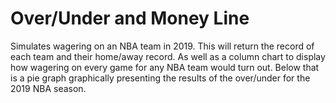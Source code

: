 # Over/Under and Money Line
Simulates wagering on an NBA team in 2019. This will return the record of each team and their home/away record. As well as a column chart to display how wagering on every game for any NBA team would turn out. Below that is a pie graph graphically presenting the results of the over/under for the 2019 NBA season.
